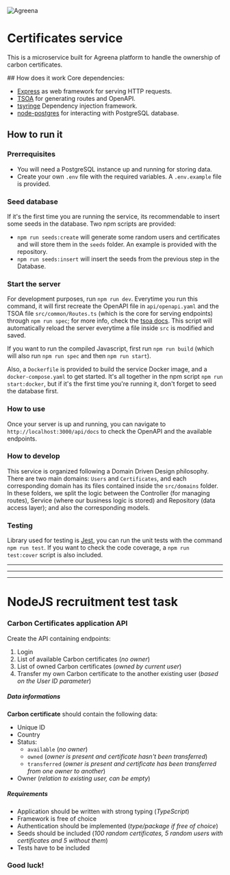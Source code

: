 ![Agreena](https://agreena.com/wp-content/uploads/2021/06/agreena-logo.svg)

# Certificates service
This is a microservice built for Agreena platform to handle the ownership of carbon certificates.

## How does it work
Core dependencies:
- [Express](http://expressjs.com) as web framework for serving HTTP requests.
- [TSOA](https://github.com/lukeautry/tsoa) for generating routes and OpenAPI.
- [tsyringe](https://github.com/microsoft/tsyringe) Dependency injection framework.
- [node-postgres](https://node-postgres.com/) for interacting with PostgreSQL database.

## How to run it

### Prerrequisites
- You will need a PostgreSQL instance up and running for storing data.
- Create your own `.env` file with the required variables. A `.env.example` file is provided.

### Seed database
If it's the first time you are running the service, its recommendable to insert some seeds in the database. Two npm scripts are provided:
- `npm run seeds:create` will generate some random users and certificates and will store them in the `seeds` folder. An example is provided with the repository.
- `npm run seeds:insert` will insert the seeds from the previous step in the Database.

### Start the server
For development purposes, run `npm run dev`. Everytime you run this command, it will first recreate the OpenAPI file in `api/openapi.yaml` and the TSOA file `src/common/Routes.ts` (which is the core for serving endpoints) through `npm run spec`; for more info, check the [tsoa docs](https://tsoa-community.github.io/docs/getting-started.html). This script will automatically reload the server everytime a file inside `src` is modified and saved.

If you want to run the compiled Javascript, first run `npm run build` (which will also run `npm run spec` and then `npm run start`).

Also, a `Dockerfile` is provided to build the service Docker image, and a `docker-compose.yaml` to get started. It's all together in the npm script `npm run start:docker`, but if it's the first time you're running it, don't forget to seed the database first.

### How to use
Once your server is up and running, you can navigate to `http://localhost:3000/api/docs` to check the OpenAPI and the available endpoints.

### How to develop
This service is organized following a Domain Driven Design philosophy. There are two main domains: `Users` and `Certificates`, and each corresponding domain has its files contained inside the `src/domains` folder. In these folders, we split the logic between the Controller (for managing routes), Service (where our business logic is stored) and Repository (data access layer); and also the corresponding models.

### Testing
Library used for testing is [Jest](https://jestjs.io/), you can run the unit tests with the command `npm run test`. If you want to check the code coverage, a `npm run test:cover` script is also included.


--------------------------------------------------------------------------------------------
--------------------------------------------------------------------------------------------
--------------------------------------------------------------------------------------------


# NodeJS recruitment test task

### Carbon Certificates application API
Create the API containing endpoints:
1. Login
2. List of available Carbon certificates (*no owner*)
3. List of owned Carbon certificates (*owned by current user*)
4. Transfer my own Carbon certificate to the another existing user (*based on the User ID parameter*)

##### Data informations
**Carbon certificate** should contain the following data:
- Unique ID
- Country
- Status:
  - `available` (*no owner*)
  - `owned` (*owner is present and certificate hasn't been transferred*)
  - `transferred` (*owner is present and certificate has been transferred from one owner to another*)
- Owner (*relation to existing user, can be empty*)

##### Requirements
- Application should be written with strong typing (*TypeScript*)
- Framework is free of choice
- Authentication should be implemented (*type/package if free of choice*)
- Seeds should be included (*100 random certificates, 5 random users with certificates and 5 without them*)
- Tests have to be included

### Good luck!

